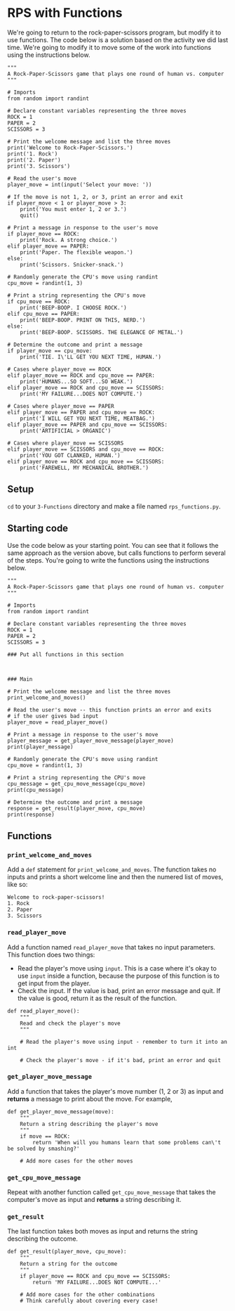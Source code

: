 # RPS with Functions

We're going to return to the rock-paper-scissors program, but modify it to use functions. The code below is a solution based on the activity we did last time. We're going to modify it to move some of the work into functions using the instructions below. 

```
"""
A Rock-Paper-Scissors game that plays one round of human vs. computer
"""

# Imports
from random import randint

# Declare constant variables representing the three moves
ROCK = 1
PAPER = 2
SCISSORS = 3

# Print the welcome message and list the three moves
print('Welcome to Rock-Paper-Scissors.')
print('1. Rock')
print('2. Paper')
print('3. Scissors')

# Read the user's move
player_move = int(input('Select your move: '))

# If the move is not 1, 2, or 3, print an error and exit
if player_move < 1 or player_move > 3:
    print('You must enter 1, 2 or 3.')
    quit()

# Print a message in response to the user's move
if player_move == ROCK:
    print('Rock. A strong choice.')
elif player_move == PAPER:
    print('Paper. The flexible weapon.')
else:
    print('Scissors. Snicker-snack.')

# Randomly generate the CPU's move using randint
cpu_move = randint(1, 3)

# Print a string representing the CPU's move
if cpu_move == ROCK:
    print('BEEP-BOOP. I CHOOSE ROCK.')
elif cpu_move == PAPER:
    print('BEEP-BOOP. PRINT ON THIS, NERD.')
else:
    print('BEEP-BOOP. SCISSORS. THE ELEGANCE OF METAL.')

# Determine the outcome and print a message
if player_move == cpu_move:
    print('TIE. I\'LL GET YOU NEXT TIME, HUMAN.')

# Cases where player_move == ROCK
elif player_move == ROCK and cpu_move == PAPER:
    print('HUMANS...SO SOFT...SO WEAK.')
elif player_move == ROCK and cpu_move == SCISSORS:
    print('MY FAILURE...DOES NOT COMPUTE.')

# Cases where player_move == PAPER
elif player_move == PAPER and cpu_move == ROCK:
    print('I WILL GET YOU NEXT TIME, MEATBAG.')
elif player_move == PAPER and cpu_move == SCISSORS:
    print('ARTIFICIAL > ORGANIC')

# Cases where player_move == SCISSORS
elif player_move == SCISSORS and cpu_move == ROCK:
    print('YOU GOT CLANKED, HUMAN.')
elif player_move == ROCK and cpu_move == SCISSORS:
    print('FAREWELL, MY MECHANICAL BROTHER.')
```

## Setup

`cd` to your `3-Functions` directory and make a file named `rps_functions.py`.

## Starting code
Use the code below as your starting point. You can see that it follows the same approach as the version above, but calls functions to perform several of the steps. You're going to write the functions using the instructions below.
```
"""
A Rock-Paper-Scissors game that plays one round of human vs. computer
"""

# Imports
from random import randint

# Declare constant variables representing the three moves
ROCK = 1
PAPER = 2
SCISSORS = 3

### Put all functions in this section



### Main

# Print the welcome message and list the three moves
print_welcome_and_moves()

# Read the user's move -- this function prints an error and exits
# if the user gives bad input
player_move = read_player_move()

# Print a message in response to the user's move
player_message = get_player_move_message(player_move)
print(player_message)

# Randomly generate the CPU's move using randint
cpu_move = randint(1, 3)

# Print a string representing the CPU's move
cpu_message = get_cpu_move_message(cpu_move)
print(cpu_message)

# Determine the outcome and print a message
response = get_result(player_move, cpu_move)
print(response)
```

## Functions

### `print_welcome_and_moves`
Add a `def` statement for `print_welcome_and_moves`. The function takes no inputs and prints a short welcome line and then the numered list of moves, like so:
```
Welcome to rock-paper-scissors!
1. Rock
2. Paper
3. Scissors
```

### `read_player_move`
Add a function named `read_player_move` that takes no input parameters. This function does two things:

- Read the player's move using `input`. This is a case where it's okay to use `input` inside a function, because the purpose of this function is to get input from the player.
- Check the input. If the value is bad, print an error message and quit. If the value is good, return it as the result of the function.

```
def read_player_move():
    """
    Read and check the player's move
    """

    # Read the player's move using input - remember to turn it into an int

    # Check the player's move - if it's bad, print an error and quit

```

### `get_player_move_message`

Add a function that takes the player's move number (1, 2 or 3) as input and **returns** a message to print about the move. For example,

```
def get_player_move_message(move):
    """
    Return a string describing the player's move
    """
    if move == ROCK:
        return 'When will you humans learn that some problems can\'t be solved by smashing?'

    # Add more cases for the other moves
```

### `get_cpu_move_message`
Repeat with another function called `get_cpu_move_message` that takes the computer's move as input and **returns** a string describing it.

### `get_result`

The last function takes both moves as input and returns the string describing the outcome.

```
def get_result(player_move, cpu_move):
    """
    Return a string for the outcome
    """
    if player_move == ROCK and cpu_move == SCISSORS:
        return 'MY FAILURE...DOES NOT COMPUTE...'

    # Add more cases for the other combinations
    # Think carefully about covering every case!
```

